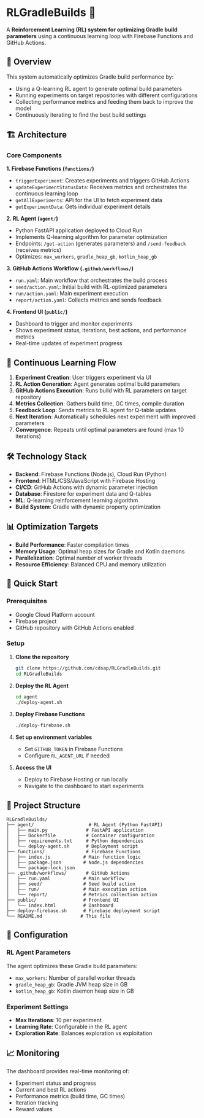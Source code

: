 # RLGradleBuilds 🚀

A **Reinforcement Learning (RL) system for optimizing Gradle build parameters** using a continuous learning loop with Firebase Functions and GitHub Actions.

## 🎯 Overview

This system automatically optimizes Gradle build performance by:
- Using a Q-learning RL agent to generate optimal build parameters
- Running experiments on target repositories with different configurations
- Collecting performance metrics and feeding them back to improve the model
- Continuously iterating to find the best build settings

## 🏗️ Architecture

### Core Components

**1. Firebase Functions (`functions/`)**
- `triggerExperiment`: Creates experiments and triggers GitHub Actions
- `updateExperimentStatusData`: Receives metrics and orchestrates the continuous learning loop
- `getAllExperiments`: API for the UI to fetch experiment data
- `getExperimentData`: Gets individual experiment details

**2. RL Agent (`agent/`)**
- Python FastAPI application deployed to Cloud Run
- Implements Q-learning algorithm for parameter optimization
- Endpoints: `/get-action` (generates parameters) and `/send-feedback` (receives metrics)
- Optimizes: `max_workers`, `gradle_heap_gb`, `kotlin_heap_gb`

**3. GitHub Actions Workflow (`.github/workflows/`)**
- `run.yaml`: Main workflow that orchestrates the build process
- `seed/action.yaml`: Initial build with RL-optimized parameters
- `run/action.yaml`: Main experiment execution
- `report/action.yaml`: Collects metrics and sends feedback

**4. Frontend UI (`public/`)**
- Dashboard to trigger and monitor experiments
- Shows experiment status, iterations, best actions, and performance metrics
- Real-time updates of experiment progress

## 🔄 Continuous Learning Flow

1. **Experiment Creation**: User triggers experiment via UI
2. **RL Action Generation**: Agent generates optimal build parameters
3. **GitHub Actions Execution**: Runs build with RL parameters on target repository
4. **Metrics Collection**: Gathers build time, GC times, compile duration
5. **Feedback Loop**: Sends metrics to RL agent for Q-table updates
6. **Next Iteration**: Automatically schedules next experiment with improved parameters
7. **Convergence**: Repeats until optimal parameters are found (max 10 iterations)

## 🛠️ Technology Stack

- **Backend**: Firebase Functions (Node.js), Cloud Run (Python)
- **Frontend**: HTML/CSS/JavaScript with Firebase Hosting
- **CI/CD**: GitHub Actions with dynamic parameter injection
- **Database**: Firestore for experiment data and Q-tables
- **ML**: Q-learning reinforcement learning algorithm
- **Build System**: Gradle with dynamic property optimization

## 📊 Optimization Targets

- **Build Performance**: Faster compilation times
- **Memory Usage**: Optimal heap sizes for Gradle and Kotlin daemons
- **Parallelization**: Optimal number of worker threads
- **Resource Efficiency**: Balanced CPU and memory utilization

## 🚀 Quick Start

### Prerequisites
- Google Cloud Platform account
- Firebase project
- GitHub repository with GitHub Actions enabled

### Setup

1. **Clone the repository**
   ```bash
   git clone https://github.com/cdsap/RLGradleBuilds.git
   cd RLGradleBuilds
   ```

2. **Deploy the RL Agent**
   ```bash
   cd agent
   ./deploy-agent.sh
   ```

3. **Deploy Firebase Functions**
   ```bash
   ./deploy-firebase.sh
   ```

4. **Set up environment variables**
   - Set `GITHUB_TOKEN` in Firebase Functions
   - Configure `RL_AGENT_URL` if needed

5. **Access the UI**
   - Deploy to Firebase Hosting or run locally
   - Navigate to the dashboard to start experiments

## 📁 Project Structure

```
RLGradleBuilds/
├── agent/                    # RL Agent (Python FastAPI)
│   ├── main.py              # FastAPI application
│   ├── Dockerfile           # Container configuration
│   ├── requirements.txt     # Python dependencies
│   └── deploy-agent.sh      # Deployment script
├── functions/               # Firebase Functions
│   ├── index.js            # Main function logic
│   ├── package.json        # Node.js dependencies
│   └── package-lock.json
├── .github/workflows/       # GitHub Actions
│   ├── run.yaml            # Main workflow
│   ├── seed/               # Seed build action
│   ├── run/                # Main execution action
│   └── report/             # Metrics collection action
├── public/                 # Frontend UI
│   └── index.html          # Dashboard
├── deploy-firebase.sh      # Firebase deployment script
└── README.md              # This file
```

## 🔧 Configuration

### RL Agent Parameters
The agent optimizes these Gradle build parameters:
- `max_workers`: Number of parallel worker threads
- `gradle_heap_gb`: Gradle JVM heap size in GB
- `kotlin_heap_gb`: Kotlin daemon heap size in GB

### Experiment Settings
- **Max Iterations**: 10 per experiment
- **Learning Rate**: Configurable in the RL agent
- **Exploration Rate**: Balances exploration vs exploitation

## 📈 Monitoring

The dashboard provides real-time monitoring of:
- Experiment status and progress
- Current and best RL actions
- Performance metrics (build time, GC times)
- Iteration tracking
- Reward values


